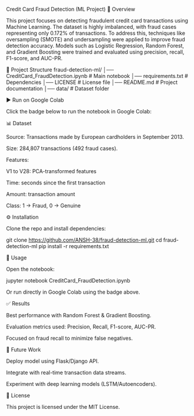 Credit Card Fraud Detection (ML Project)
📌 Overview

This project focuses on detecting fraudulent credit card transactions using Machine Learning. The dataset is highly imbalanced, with fraud cases representing only 0.172% of transactions. To address this, techniques like oversampling (SMOTE) and undersampling were applied to improve fraud detection accuracy.
Models such as Logistic Regression, Random Forest, and Gradient Boosting were trained and evaluated using precision, recall, F1-score, and AUC-PR.

📂 Project Structure
fraud-detection-ml/
│── CreditCard_FraudDetection.ipynb   # Main notebook
│── requirements.txt                  # Dependencies
│── LICENSE                           # License file
│── README.md                         # Project documentation
│── data/                             # Dataset folder

▶️ Run on Google Colab

Click the badge below to run the notebook in Google Colab:

📊 Dataset

Source: Transactions made by European cardholders in September 2013.

Size: 284,807 transactions (492 fraud cases).

Features:

V1 to V28: PCA-transformed features

Time: seconds since the first transaction

Amount: transaction amount

Class: 1 → Fraud, 0 → Genuine

⚙️ Installation

Clone the repo and install dependencies:

git clone https://github.com/ANSH-38/fraud-detection-ml.git
cd fraud-detection-ml
pip install -r requirements.txt

🚀 Usage

Open the notebook:

jupyter notebook CreditCard_FraudDetection.ipynb


Or run directly in Google Colab using the badge above.

✅ Results

Best performance with Random Forest & Gradient Boosting.

Evaluation metrics used: Precision, Recall, F1-score, AUC-PR.

Focused on fraud recall to minimize false negatives.

🔮 Future Work

Deploy model using Flask/Django API.

Integrate with real-time transaction data streams.

Experiment with deep learning models (LSTM/Autoencoders).

📜 License

This project is licensed under the MIT License.
